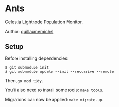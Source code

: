 # Ants

Celestia Lightnode Population Monitor.

Author: [guillaumemichel](https://github.com/guillaumemichel)

## Setup

Before installing dependencies:

``` shell
$ git submodule init
$ git submodule update --init --recursive --remote
```

Then, `go mod tidy`.

You'll also need to install some tools: `make tools`.

Migrations can now be applied: `make migrate-up`.
